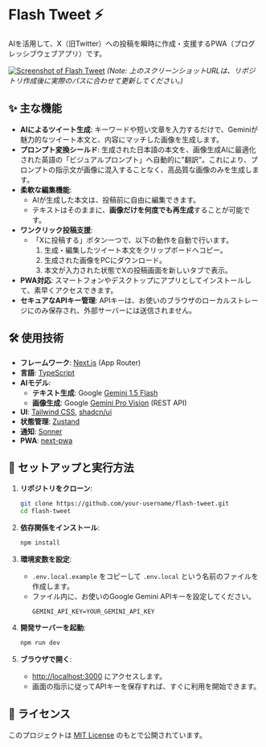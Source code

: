 # Flash Tweet ⚡️

AIを活用して、X（旧Twitter）への投稿を瞬時に作成・支援するPWA（プログレッシブウェブアプリ）です。

[![Screenshot of Flash Tweet](https://raw.githubusercontent.com/your-username/flash-tweet/main/docs/screenshot.png)](https://raw.githubusercontent.com/your-username/flash-tweet/main/docs/screenshot.png)
*(Note: 上のスクリーンショットURLは、リポジトリ作成後に実際のパスに合わせて更新してください。)*

## ✨ 主な機能

- **AIによるツイート生成**: キーワードや短い文章を入力するだけで、Geminiが魅力的なツイート本文と、内容にマッチした画像を生成します。
- **プロンプト変換シールド**: 生成された日本語の本文を、画像生成AIに最適化された英語の「ビジュアルプロンプト」へ自動的に"翻訳"。これにより、プロンプトの指示文が画像に混入することなく、高品質な画像のみを生成します。
- **柔軟な編集機能**:
  - AIが生成した本文は、投稿前に自由に編集できます。
  - テキストはそのままに、**画像だけを何度でも再生成**することが可能です。
- **ワンクリック投稿支援**:
  - 「Xに投稿する」ボタン一つで、以下の動作を自動で行います。
    1. 生成・編集したツイート本文をクリップボードへコピー。
    2. 生成された画像をPCにダウンロード。
    3. 本文が入力された状態でXの投稿画面を新しいタブで表示。
- **PWA対応**: スマートフォンやデスクトップにアプリとしてインストールして、素早くアクセスできます。
- **セキュアなAPIキー管理**: APIキーは、お使いのブラウザのローカルストレージにのみ保存され、外部サーバーには送信されません。

## 🛠️ 使用技術

- **フレームワーク**: [Next.js](https://nextjs.org/) (App Router)
- **言語**: [TypeScript](https://www.typescriptlang.org/)
- **AIモデル**:
  - **テキスト生成**: Google [Gemini 1.5 Flash](https://deepmind.google/technologies/gemini/flash/)
  - **画像生成**: Google [Gemini Pro Vision](https://deepmind.google/technologies/gemini/) (REST API)
- **UI**: [Tailwind CSS](https://tailwindcss.com/), [shadcn/ui](https://ui.shadcn.com/)
- **状態管理**: [Zustand](https://github.com/pmndrs/zustand)
- **通知**: [Sonner](https://sonner.emilkowal.ski/)
- **PWA**: [next-pwa](https://github.com/shadowwalker/next-pwa)

## 🚀 セットアップと実行方法

1.  **リポジトリをクローン**:
    ```bash
    git clone https://github.com/your-username/flash-tweet.git
    cd flash-tweet
    ```

2.  **依存関係をインストール**:
    ```bash
    npm install
    ```

3.  **環境変数を設定**:
    - `.env.local.example` をコピーして `.env.local` という名前のファイルを作成します。
    - ファイル内に、お使いのGoogle Gemini APIキーを設定してください。
      ```
      GEMINI_API_KEY=YOUR_GEMINI_API_KEY
      ```

4.  **開発サーバーを起動**:
    ```bash
    npm run dev
    ```

5.  **ブラウザで開く**:
    - [http://localhost:3000](http://localhost:3000) にアクセスします。
    - 画面の指示に従ってAPIキーを保存すれば、すぐに利用を開始できます。

## 📜 ライセンス

このプロジェクトは [MIT License](LICENSE) のもとで公開されています。
